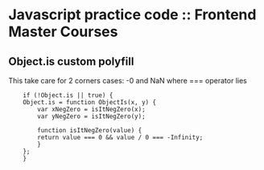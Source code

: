 # Javascript practice code :: Frontend Master Courses

## Object.is custom polyfill

This take care for 2 corners cases: -0 and NaN where === operator lies

```
    if (!Object.is || true) {
    Object.is = function ObjectIs(x, y) {
        var xNegZero = isItNegZero(x);
        var yNegZero = isItNegZero(y);

        function isItNegZero(value) {
        return value === 0 && value / 0 === -Infinity;
        }
    };
    }
```
